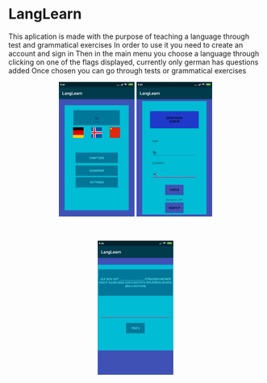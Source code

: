 # LangLearn
This aplication is made with the purpose of teaching a language through test and grammatical exercises
In order to use it you need to create an account and sign in
Then in the main menu you choose a language through clicking on one of the flags displayed, currently only german has questions added
Once chosen you can go through tests or grammatical exercises

<p align="center">
  <img src="Screenshot_2019-06-11-09-04-42-130_com.example.langlearn[1].png" width="150" title="screen">
  <img src="Screenshot_2019-06-11-09-04-54-449_com.example.langlearn[1].png" width="150" alt="screen2 text">
</p>
</br>
<p align="center">
  <img src="Screenshot_2019-06-11-09-43-12-446_com.example.langlearn[1].png" width="150" title="screen">
  
</p>
